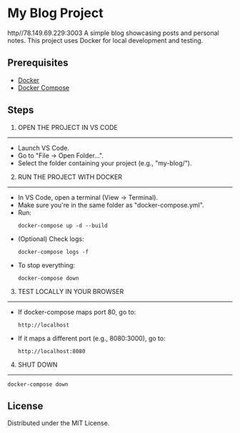 # My Blog Project

http//78.149.69.229:3003
A simple blog showcasing posts and personal notes. This project uses Docker for local development and testing.

## Prerequisites
- [Docker](https://www.docker.com/)
- [Docker Compose](https://docs.docker.com/compose/)

## Steps

1) OPEN THE PROJECT IN VS CODE  
--------------------------------  
- Launch VS Code.  
- Go to "File → Open Folder…".  
- Select the folder containing your project (e.g., "my-blog/").  

2) RUN THE PROJECT WITH DOCKER  
--------------------------------  
- In VS Code, open a terminal (View → Terminal).  
- Make sure you're in the same folder as "docker-compose.yml".  
- Run:  
    ```
    docker-compose up -d --build
    ```
- (Optional) Check logs:  
    ```
    docker-compose logs -f
    ```
- To stop everything:  
    ```
    docker-compose down
    ```

3) TEST LOCALLY IN YOUR BROWSER  
--------------------------------  
- If docker-compose maps port 80, go to:  
    ```
    http://localhost
    ```
- If it maps a different port (e.g., 8080:3000), go to:  
    ```
    http://localhost:8080
    ```

4) SHUT DOWN  
--------------------------------  
```
docker-compose down
```


## License
Distributed under the MIT License.
